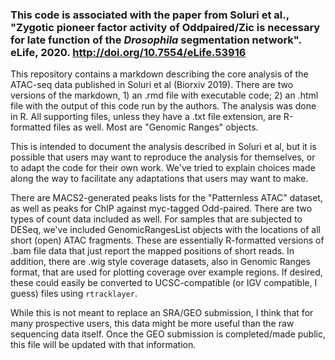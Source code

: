 ### This code is associated with the paper from Soluri et al., "Zygotic pioneer factor activity of Oddpaired/Zic is necessary for late function of the _Drosophila_ segmentation network". eLife, 2020. http://doi.org/10.7554/eLife.53916


This repository contains a markdown describing the core analysis of the ATAC-seq data published in Soluri et al (Biorxiv 2019). There are two versions of the markdown, 1) an .rmd file with executable code; 2) an .html file with the output of this code run by the authors. The analysis was done in R. All supporting files, unless they have a .txt file extension, are R-formatted files as well. Most are "Genomic Ranges" objects. 

This is intended to document the analysis described in Soluri et al, but it is possible that users may want to reproduce the analysis for themselves, or to adapt the code for their own work. We've tried to explain choices made along the way to facilitate any adaptations that users may want to make. 

There are MACS2-generated peaks lists for the "Patternless ATAC" dataset, as well as peaks for ChIP against myc-tagged Odd-paired. There are two types of count data included as well. For samples that are subjected to DESeq, we've included GenomicRangesList objects with the locations of all short (open) ATAC fragments. These are essentially R-formatted versions of .bam file data that just report the mapped positions of short reads. In addition, there are .wig style coverage datasets, also in Genomic Ranges format, that are used for plotting coverage over example regions. If desired, these could easily be converted to UCSC-compatible (or IGV compatible, I guess) files using `rtracklayer`. 

While this is not meant to replace an SRA/GEO submission, I think that for many prospective users, this data might be more useful than the raw sequencing data itself. Once the GEO submission is completed/made public, this file will be updated with that information.
